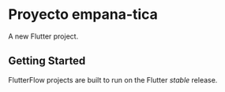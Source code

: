 # Proyecto empana-tica

A new Flutter project.

## Getting Started

FlutterFlow projects are built to run on the Flutter _stable_ release.
